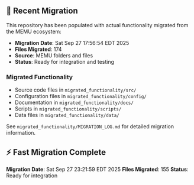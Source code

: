 
## 🔄 Recent Migration

This repository has been populated with actual functionality migrated from the MEMU ecosystem:

- **Migration Date**: Sat Sep 27 17:56:54 EDT 2025
- **Files Migrated**:      174
- **Source**: MEMU folders and files
- **Status**: Ready for integration and testing

### Migrated Functionality
- Source code files in `migrated_functionality/src/`
- Configuration files in `migrated_functionality/config/`
- Documentation in `migrated_functionality/docs/`
- Scripts in `migrated_functionality/scripts/`
- Data files in `migrated_functionality/data/`

See `migrated_functionality/MIGRATION_LOG.md` for detailed migration information.


## ⚡ Fast Migration Complete

**Migration Date**: Sat Sep 27 23:21:59 EDT 2025
**Files Migrated**:      155
**Status**: Ready for integration

